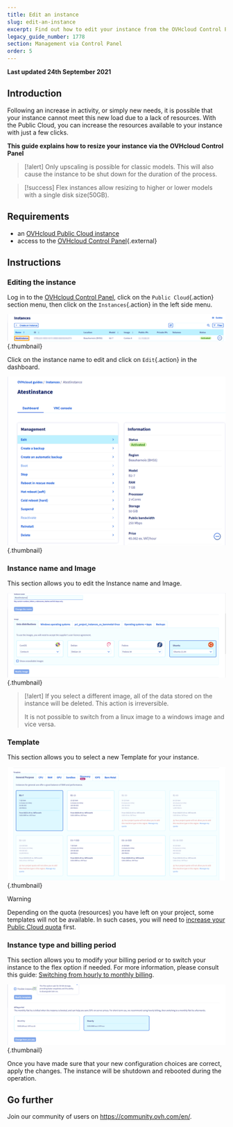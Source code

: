 ```yaml
---
title: Edit an instance
slug: edit-an-instance
excerpt: Find out how to edit your instance from the OVHcloud Control Panel
legacy_guide_number: 1778
section: Management via Control Panel
order: 5
---
```


**Last updated 24th September 2021**

## Introduction

Following an increase in activity, or simply new needs, it is possible that your instance cannot meet this new load due to a lack of resources. With the Public Cloud, you can increase the resources available to your instance with just a few clicks.

**This guide explains how to resize your instance via the OVHcloud Control Panel**

> [!alert]
> Only upscaling is possible for classic models. This will also cause the instance to be shut down for the duration of the process.
>

> [!success]
> Flex instances allow resizing to higher or lower models with a single disk size(50GB).
>

## Requirements

- an [OVHcloud Public Cloud instance](../create_an_instance_in_your_ovh_customer_account/)
- access to the [OVHcloud Control Panel](https://ca.ovh.com/auth/?action=gotomanager&from=https://www.ovh.com/ca/en/&ovhSubsidiary=ca){.external}

## Instructions

### Editing the instance

Log in to the [OVHcloud Control Panel](https://ca.ovh.com/auth/?action=gotomanager&from=https://www.ovh.com/ca/en/&ovhSubsidiary=ca), click on the `Public Cloud`{.action} section menu, then click on the `Instances`{.action} in the left side menu.

![Click Instance name](images/instancename.png){.thumbnail}

Click on the instance name to edit and click on `Edit`{.action} in the dashboard.

![Edit instance](images/editinstance.png){.thumbnail}

### Instance name and Image

This section allows you to edit the Instance name and Image.

![Change name or image](images/editnameorimage.png){.thumbnail}

> [!alert]
> If you select a different image, all of the data stored on the instance will be deleted. This action is irreversible. 
>
> It is not possible to switch from a linux image to a windows image and vice versa.
>

### Template 

This section allows you to select a new Template for your instance. 

![Edit template](images/edittemplate.png){.thumbnail}

> [!warning]
> Depending on the quota (resources) you have left on your project, some templates will not be available. In such cases, you will need to [increase your Public Cloud quota](https://docs.ovh.com/ca/en/public-cloud/increase-public-cloud-quota/) first.
> 

### Instance type and billing period

This section allows you to modify your billing period or to switch your instance to the flex option if needed. For more information, please consult this guide: [Switching from hourly to monthly billing](https://docs.ovh.com/ca/en/public-cloud/change-public-cloud-billing-rate/).

![Edit billing or instance](images/optionandbilling.png){.thumbnail}

Once you have made sure that your new configuration choices are correct, apply the changes. The instance will be shutdown and rebooted during the operation.


## Go further

Join our community of users on <https://community.ovh.com/en/>.